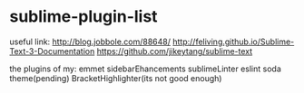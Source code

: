 # sublime-plugin-list
useful link: 
http://blog.jobbole.com/88648/
http://feliving.github.io/Sublime-Text-3-Documentation
https://github.com/jikeytang/sublime-text

the plugins of my:
emmet
sidebarEhancements
sublimeLinter eslint
soda theme(pending)
BracketHighlighter(its not good enough)


